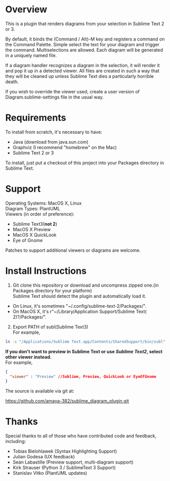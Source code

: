 # Overview

This is a plugin that renders diagrams from your selection in Sublime Text 2
or 3.

By default, it binds the (Command / Alt)-M key and registers a command on the
Command Palette.  Simple select the text for your diagram and trigger the
command.  Multiselections are allowed.  Each diagram will be generated in a
uniquely named file.

If a diagram handler recognizes a diagram in the selection, it will render it
and pop it up in a detected viewer.  All files are created in such a way that
they will be cleaned up unless Sublime Text dies a particularly horrible death.

If you wish to override the viewer used, create a user version of
Diagram.sublime-settings file in the usual way.


# Requirements

To install from scratch, it's necessary to have:

* Java (download from java.sun.com)
* Graphviz (I recommend "homebrew" on the Mac)
* Sublime Text 2 or 3

To install, just put a checkout of this project into your Packages directory in
Sublime Text.


# Support

Operating Systems:  MacOS X, Linux  
Diagram Types: PlantUML  
Viewers (in order of preference):

* Sublime Text3(**not 2**)
* MacOS X Preview
* MacOS X QuickLook
* Eye of Gnome

Patches to support additional viewers or diagrams are welcome.

# Install Instructions

1. Git clone this repository or download and uncompress zipped one.(in Packages directory for your platform)  
Sublime Text should detect the plugin and automatically load it.

  * On Linux, it's sometimes "~/.config/sublime-text-2/Packages/".
  * On MacOS X, it's r"~/Library/Application Support/Sublime Text( 2)?/Packages/".

2. Export PATH of subl(Sublime Text3)  
For example,  
```zsh
ln -s "/Applications/Sublime Text.app/Contents/SharedSupport/bin/subl" /usr/local/bin/subl
```
**If you don't want to preview in Sublime Text or use *Sublime Text2*, select other viewer instead.**  
For example,  
```json
{
  "viewer" : "Preview" //Sublime, Preview, QuickLook or EyeOfGnome
}
```


The source is available via git at:

https://github.com/amaya-382/sublime_diagram_plugin.git

# Thanks

Special thanks to all of those who have contributed code and feedback,
including:

* Tobias Bielohlawek (Syntax Highlighting Support)
* Julian Godesa (UX feedback)
* Seán Labastille (Preview support, multi-diagram support)
* Kirk Strauser (Python 3 / SublimeText 3 Support)
* Stanislav Vitko (PlantUML updates)
